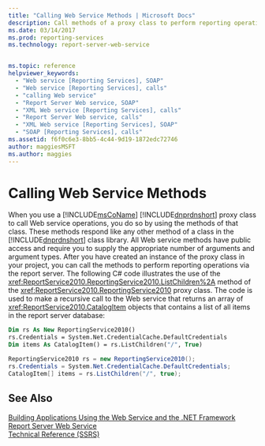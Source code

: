 ```yaml
---
title: "Calling Web Service Methods | Microsoft Docs"
description: Call methods of a proxy class to perform reporting operations on the report server. Web service methods have public access and require appropriate arguments.
ms.date: 03/14/2017
ms.prod: reporting-services
ms.technology: report-server-web-service


ms.topic: reference
helpviewer_keywords: 
  - "Web service [Reporting Services], SOAP"
  - "Web service [Reporting Services], calls"
  - "calling Web service"
  - "Report Server Web service, SOAP"
  - "XML Web service [Reporting Services], calls"
  - "Report Server Web service, calls"
  - "XML Web service [Reporting Services], SOAP"
  - "SOAP [Reporting Services], calls"
ms.assetid: f6f0c6e3-8bb5-4c44-9d19-1872edc72746
author: maggiesMSFT
ms.author: maggies
---
```

# Calling Web Service Methods
  When you use a [!INCLUDE[msCoName](../../../includes/msconame-md.md)] [!INCLUDE[dnprdnshort](../../../includes/dnprdnshort-md.md)] proxy class to call Web service operations, you do so by using the methods of that class. These methods respond like any other method of a class in the [!INCLUDE[dnprdnshort](../../../includes/dnprdnshort-md.md)] class library. All Web service methods have public access and require you to supply the appropriate number of arguments and argument types. After you have created an instance of the proxy class in your project, you can call the methods to perform reporting operations via the report server. The following C# code illustrates the use of the <xref:ReportService2010.ReportingService2010.ListChildren%2A> method of the <xref:ReportService2010.ReportingService2010> proxy class. The code is used to make a recursive call to the Web service that returns an array of <xref:ReportService2010.CatalogItem> objects that contains a list of all items in the report server database:  
  
```vb  
Dim rs As New ReportingService2010()  
rs.Credentials = System.Net.CredentialCache.DefaultCredentials  
Dim items As CatalogItem() = rs.ListChildren("/", True)  
```  
  
```csharp  
ReportingService2010 rs = new ReportingService2010();  
rs.Credentials = System.Net.CredentialCache.DefaultCredentials;  
CatalogItem[] items = rs.ListChildren("/", true);  
```  
  
## See Also  
 [Building Applications Using the Web Service and the .NET Framework](../../../reporting-services/report-server-web-service/net-framework/building-applications-using-the-web-service-and-the-net-framework.md)   
 [Report Server Web Service](../../../reporting-services/report-server-web-service/report-server-web-service.md)   
 [Technical Reference &#40;SSRS&#41;](../../../reporting-services/technical-reference-ssrs.md)  
  
  
